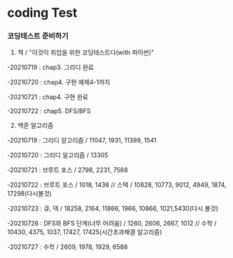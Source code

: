 # coding Test

### 코딩테스트 준비하기

1. 책 / "이것이 취업을 위한 코딩테스트다(with 파이썬)"

-20210719 : chap3. 그리디 완료

-20210720 : chap4. 구현 예제4-1까지

-20210721 : chap4. 구현 완료

-20210722 : chap5. DFS/BFS

2. 백준 알고리즘

-20210719 : 그리디 알고리즘 / 11047, 1931, 11399, 1541

-20210720 : 그리디 알고리즘 / 13305

-20210721 : 브루트 포스 / 2798, 2231, 7568

-20210722 : 브루트 포스 / 1018, 1436 // 스택 / 10828, 10773, 9012, 4949, 1874, 17298(다시볼것)

-20210723 : 큐, 덱 / 18258, 2164, 11866, 1966, 10866, 1021,5430(다시 볼것)

-20210726 : DFS와 BFS 단계(너무 어려움) / 1260, 2606, 2667, 1012 // 수학 / 10430, 4375, 1037, 17427, 17425(시간초과해결 알고리즘)

-20210727 : 수학 / 2609, 1978, 1929, 6588
